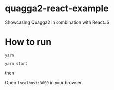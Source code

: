 # quagga2-react-example
Showcasing Quagga2 in combination with ReactJS

# How to run

```yarn```

```yarn start```

then

Open `localhost:3000` in your browser.
